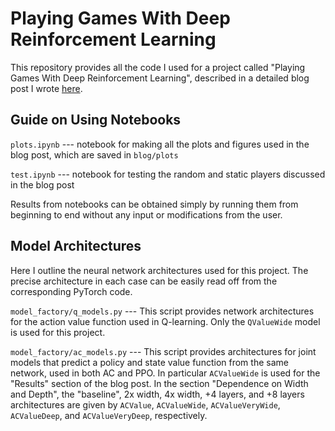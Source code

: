 # Playing Games With Deep Reinforcement Learning

This repository provides all the code I used for a project called "Playing Games With Deep Reinforcement Learning", described in a detailed blog post I wrote [here](https://ytbai.net/2020/08/26/playing-games-with-deep-reinforcement-learning/).

## Guide on Using Notebooks

```plots.ipynb``` --- notebook for making all the plots and figures used in the blog post, which are saved in ```blog/plots```

```test.ipynb``` --- notebook for testing the random and static players discussed in the blog post

Results from notebooks can be obtained simply by running them from beginning to end without any input or modifications from the user.

## Model Architectures

Here I outline the neural network architectures used for this project. The precise architecture in each case can be easily read off from the corresponding PyTorch code.

```model_factory/q_models.py``` --- This script provides network architectures for the action value function used in Q-learning. Only the ```QValueWide``` model is used for this project.

```model_factory/ac_models.py``` --- This script provides architectures for joint models that predict a policy and state value function from the same network, used in both AC and PPO. In particular ```ACValueWide``` is used for the "Results" section of the blog post. In the section "Dependence on Width and Depth", the "baseline", 2x width, 4x width, +4 layers, and +8 layers architectures are given by ```ACValue```, ```ACValueWide```, ```ACValueVeryWide```, ```ACValueDeep```, and ```ACValueVeryDeep```, respectively.
